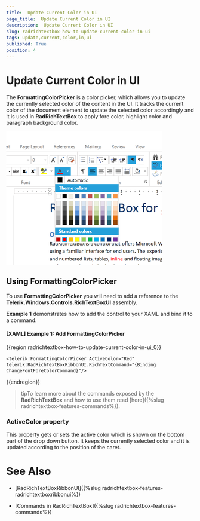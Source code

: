 ```yaml
---
title:  Update Current Color in UI
page_title:  Update Current Color in UI
description:  Update Current Color in UI
slug: radrichtextbox-how-to-update-current-color-in-ui
tags: update,current,color,in,ui
published: True
position: 4
---
```


# Update Current Color in UI

The **FormattingColorPicker** is a color picker, which allows you to update the currently selected color of the content in the UI. It tracks the current color of the document element to update the selected color accordingly and it is used in **RadRichTextBox** to apply fore color, highlight color and paragraph background color.

![Rad Rich Text Box Update Current Color in UI 0](images/RadRichTextBox-Update-Current-Color-in-UI_0.png)

## Using FormattingColorPicker

To use **FormattingColorPicker** you will need to add a reference to the **Telerik.Windows.Controls.RichTextBoxUI** assembly.

**Example 1** demonstrates how to add the control to your XAML and bind it to a command.

#### __[XAML] Example 1: Add FormattingColorPicker__

{{region radrichtextbox-how-to-update-current-color-in-ui_0}}

	<telerik:FormattingColorPicker ActiveColor="Red" telerik:RadRichTextBoxRibbonUI.RichTextCommand="{Binding ChangeFontForeColorCommand}"/>
{{endregion}}



>tipTo learn more about the commands exposed by the __RadRichTextBox__ and how to use them read [here]({%slug radrichtextbox-features-commands%}).


### ActiveColor property

This property gets or sets the active color which is shown on the bottom part of the drop down button. It keeps the currently selected color and it is updated according to the position of the caret.

# See Also

* [RadRichTextBoxRibbonUI]({%slug radrichtextbox-features-radrichtextboxribbonui%})

* [Commands in RadRichTextBox]({%slug radrichtextbox-features-commands%})